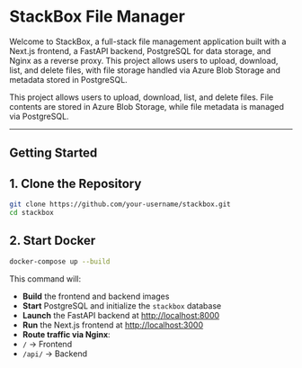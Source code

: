 # StackBox File Manager

Welcome to StackBox, a full-stack file management application built with a Next.js frontend, a FastAPI backend, PostgreSQL for data storage, and Nginx as a reverse proxy. This project allows users to upload, download, list, and delete files, with file storage handled via Azure Blob Storage and metadata stored in PostgreSQL.

This project allows users to upload, download, list, and delete files. File contents are stored in Azure Blob Storage, while file metadata is managed via PostgreSQL.

---

##  Getting Started

## 1. Clone the Repository 

```bash
git clone https://github.com/your-username/stackbox.git
cd stackbox
```
## 2. Start Docker
```bash
docker-compose up --build
```
This command will:

-  **Build** the frontend and backend images
-  **Start** PostgreSQL and initialize the `stackbox` database
-  **Launch** the FastAPI backend at [http://localhost:8000](http://localhost:8000)
-  **Run** the Next.js frontend at [http://localhost:3000](http://localhost:3000)
-  **Route traffic via Nginx**:
  - `/` → Frontend  
  - `/api/` → Backend
